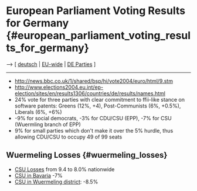 # European Parliament Voting Results for Germany {#european_parliament_voting_results_for_germany}

\--\> \[ [ deutsch](ElectResuDe0406De "wikilink") \| [
EU-wide](ElectResu0406En "wikilink") \| [ DE
Parties](ElectDePart0405De "wikilink") \]

------------------------------------------------------------------------

-   <http://news.bbc.co.uk/1/shared/bsp/hi/vote2004/euro/html/9.stm>
-   <http://www.elections2004.eu.int/ep-election/sites/en/results1306/countries/de/results/names.html>
-   24% vote for three parties with clear commitment to ffii-like stance
    on software patents: Greens (12%, +4), Post-Communists (6%, +0.5%),
    Liberals (6%, +6%)
-   -9% for social democrats, -3% for CDU/CSU (EPP), -7% for CSU
    (Wuermling branch of EPP)
-   9% for small parties which don\'t make it over the 5% hurdle, thus
    allowing CDU/CSU to occupy 49 of 99 seats

## Wuermeling Losses {#wuermeling_losses}

-   [CSU
    Losses](http://www.bundeswahlleiter.de/wahlen/europawahl2004/ergebnisse/bundesergebnisse/be_tabelle_99.html "wikilink")
    from 9.4 to 8.0% nationwide
-   [CSU in
    Bavaria](http://www.bundeswahlleiter.de/wahlen/europawahl2004/ergebnisse/landesergebnisse/le_tabelle_9.html "wikilink")
    -7%
-   [CSU in Wuermeling
    district](http://www.bundeswahlleiter.de/wahlen/europawahl2004/ergebnisse/kreisergebnisse/ke_tabelle_9462.html "wikilink"):
    -8.5%
